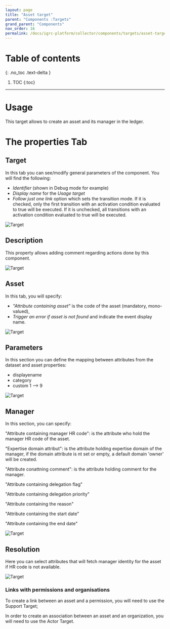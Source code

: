 ```yaml
---
layout: page
title: "Asset target"
parent: "Components :Targets"
grand_parent: "Components"
nav_order: 16
permalink: /docs/igrc-platform/collector/components/targets/asset-target/
---
```


# Table of contents
{: .no_toc .text-delta }

1. TOC
{:toc}
---

# Usage

This target allows to create an asset and its manager in the ledger.

# The properties Tab

## Target

In this tab you can see/modify general parameters of the component. You will find the following:

- _Identifier_ (shown in Debug mode for example)
- _Display name_ for the _Usage target_
- _Follow just one link_ option which sets the transition mode. If it is checked, only the first transition with an activation condition evaluated to true will be executed. If it is unchecked, all transitions with an activation condition evaluated to true will be executed.

![Target](igrc-platform/collector/components/targets/asset-target/images/asset_2018-04-06_19_07_06-.png "Target")

## Description

This property allows adding comment regarding actions done by this component.  

![Target](igrc-platform/collector/components/targets/asset-target/images/asset_2018-04-06_19_07_18-.png "Target")

## Asset

In this tab, you will specify:  

- _"Attribute containing asset"_ is the code of the asset (mandatory, mono-valued),
- _Trigger an error if asset is not found_ and indicate the event display name.

![Target](igrc-platform/collector/components/targets/asset-target/images/asset_2018-04-06_19_07_36-.png "Target")

## Parameters  

In this section you can define the mapping between attributes from the dataset and asset properties:

- displayename
- category  
- custom 1 --\> 9

![Target](igrc-platform/collector/components/targets/asset-target/images/asset_2018-04-06_19_07_58-.png "Target")

## Manager

In this section, you can specify:

"Attribute containing manager HR code": is the attribute who hold the manager HR code of the asset.   

"Expertise domain attribut": is the attribute holding expertise domain of the manager, if the domain attribute is nt set or empty, a default domain 'owner' will be created.   

"Attribute conattning comment": is the attribute holding comment for the manager.   

"Attribute containing delegation flag"   

"Attribute containing delegation priority"   

"Attribute containing the reason"   

"Attribute containing the start date"   

"Attribute containing the end date"  

![Target](igrc-platform/collector/components/targets/asset-target/images/asset_2018-04-06_19_08_31-.png "Target")

## Resolution

Here you can select attributes that will fetch manager identity for the asset if HR code is not available.

![Target](igrc-platform/collector/components/targets/asset-target/images/asset_2018-04-06_19_08_11-.png "Target")

### Links with permissions and organisations

To create a link between an asset and a permission, you will need to use the Support Target;   

In order to create an association between an asset and an organization, you will need to use the Actor Target.
